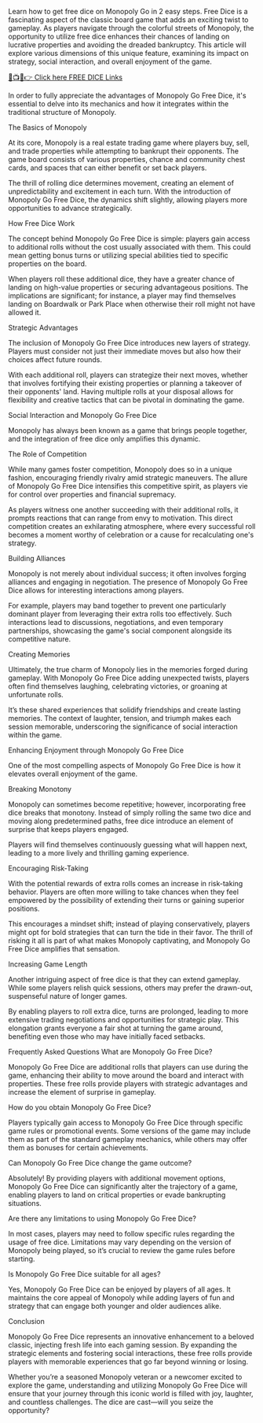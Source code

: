 Learn how to get free dice on Monopoly Go in 2 easy steps. Free Dice is a fascinating aspect of the classic board game that adds an exciting twist to gameplay. As players navigate through the colorful streets of Monopoly, the opportunity to utilize free dice enhances their chances of landing on lucrative properties and avoiding the dreaded bankruptcy. This article will explore various dimensions of this unique feature, examining its impact on strategy, social interaction, and overall enjoyment of the game.

 <a href="https://appcutts.top/dice">🔴📺📱👉 Click here FREE DICE Links</a>

In order to fully appreciate the advantages of Monopoly Go Free Dice, it's essential to delve into its mechanics and how it integrates within the traditional structure of Monopoly.

The Basics of Monopoly

At its core, Monopoly is a real estate trading game where players buy, sell, and trade properties while attempting to bankrupt their opponents. The game board consists of various properties, chance and community chest cards, and spaces that can either benefit or set back players.

The thrill of rolling dice determines movement, creating an element of unpredictability and excitement in each turn. With the introduction of Monopoly Go Free Dice, the dynamics shift slightly, allowing players more opportunities to advance strategically.

How Free Dice Work

The concept behind Monopoly Go Free Dice is simple: players gain access to additional rolls without the cost usually associated with them. This could mean getting bonus turns or utilizing special abilities tied to specific properties on the board.

When players roll these additional dice, they have a greater chance of landing on high-value properties or securing advantageous positions. The implications are significant; for instance, a player may find themselves landing on Boardwalk or Park Place when otherwise their roll might not have allowed it.

Strategic Advantages

The inclusion of Monopoly Go Free Dice introduces new layers of strategy. Players must consider not just their immediate moves but also how their choices affect future rounds.

With each additional roll, players can strategize their next moves, whether that involves fortifying their existing properties or planning a takeover of their opponents' land. Having multiple rolls at your disposal allows for flexibility and creative tactics that can be pivotal in dominating the game.

Social Interaction and Monopoly Go Free Dice

Monopoly has always been known as a game that brings people together, and the integration of free dice only amplifies this dynamic.

The Role of Competition

While many games foster competition, Monopoly does so in a unique fashion, encouraging friendly rivalry amid strategic maneuvers. The allure of Monopoly Go Free Dice intensifies this competitive spirit, as players vie for control over properties and financial supremacy.

As players witness one another succeeding with their additional rolls, it prompts reactions that can range from envy to motivation. This direct competition creates an exhilarating atmosphere, where every successful roll becomes a moment worthy of celebration or a cause for recalculating one's strategy.

Building Alliances

Monopoly is not merely about individual success; it often involves forging alliances and engaging in negotiation. The presence of Monopoly Go Free Dice allows for interesting interactions among players.

For example, players may band together to prevent one particularly dominant player from leveraging their extra rolls too effectively. Such interactions lead to discussions, negotiations, and even temporary partnerships, showcasing the game's social component alongside its competitive nature.

Creating Memories

Ultimately, the true charm of Monopoly lies in the memories forged during gameplay. With Monopoly Go Free Dice adding unexpected twists, players often find themselves laughing, celebrating victories, or groaning at unfortunate rolls.

It’s these shared experiences that solidify friendships and create lasting memories. The context of laughter, tension, and triumph makes each session memorable, underscoring the significance of social interaction within the game.

Enhancing Enjoyment through Monopoly Go Free Dice

One of the most compelling aspects of Monopoly Go Free Dice is how it elevates overall enjoyment of the game.

Breaking Monotony

Monopoly can sometimes become repetitive; however, incorporating free dice breaks that monotony. Instead of simply rolling the same two dice and moving along predetermined paths, free dice introduce an element of surprise that keeps players engaged.

Players will find themselves continuously guessing what will happen next, leading to a more lively and thrilling gaming experience.

Encouraging Risk-Taking

With the potential rewards of extra rolls comes an increase in risk-taking behavior. Players are often more willing to take chances when they feel empowered by the possibility of extending their turns or gaining superior positions.

This encourages a mindset shift; instead of playing conservatively, players might opt for bold strategies that can turn the tide in their favor. The thrill of risking it all is part of what makes Monopoly captivating, and Monopoly Go Free Dice amplifies that sensation.

Increasing Game Length

Another intriguing aspect of free dice is that they can extend gameplay. While some players relish quick sessions, others may prefer the drawn-out, suspenseful nature of longer games.

By enabling players to roll extra dice, turns are prolonged, leading to more extensive trading negotiations and opportunities for strategic play. This elongation grants everyone a fair shot at turning the game around, benefiting even those who may have initially faced setbacks.

Frequently Asked Questions What are Monopoly Go Free Dice?

Monopoly Go Free Dice are additional rolls that players can use during the game, enhancing their ability to move around the board and interact with properties. These free rolls provide players with strategic advantages and increase the element of surprise in gameplay.

How do you obtain Monopoly Go Free Dice?

Players typically gain access to Monopoly Go Free Dice through specific game rules or promotional events. Some versions of the game may include them as part of the standard gameplay mechanics, while others may offer them as bonuses for certain achievements.

Can Monopoly Go Free Dice change the game outcome?

Absolutely! By providing players with additional movement options, Monopoly Go Free Dice can significantly alter the trajectory of a game, enabling players to land on critical properties or evade bankrupting situations.

Are there any limitations to using Monopoly Go Free Dice?

In most cases, players may need to follow specific rules regarding the usage of free dice. Limitations may vary depending on the version of Monopoly being played, so it’s crucial to review the game rules before starting.

Is Monopoly Go Free Dice suitable for all ages?

Yes, Monopoly Go Free Dice can be enjoyed by players of all ages. It maintains the core appeal of Monopoly while adding layers of fun and strategy that can engage both younger and older audiences alike.

Conclusion

Monopoly Go Free Dice represents an innovative enhancement to a beloved classic, injecting fresh life into each gaming session. By expanding the strategic elements and fostering social interactions, these free rolls provide players with memorable experiences that go far beyond winning or losing.

Whether you’re a seasoned Monopoly veteran or a newcomer excited to explore the game, understanding and utilizing Monopoly Go Free Dice will ensure that your journey through this iconic world is filled with joy, laughter, and countless challenges. The dice are cast—will you seize the opportunity?
